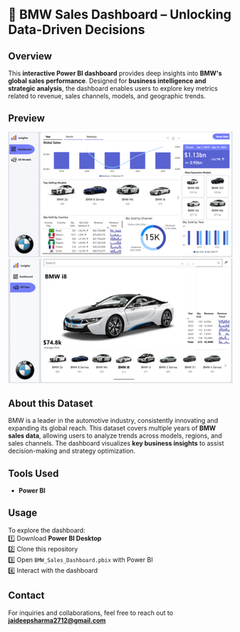 # 🚀 BMW Sales Dashboard – Unlocking Data-Driven Decisions  

## Overview  
This **interactive Power BI dashboard** provides deep insights into **BMW's global sales performance**. Designed for **business intelligence and strategic analysis**, the dashboard enables users to explore key metrics related to revenue, sales channels, models, and geographic trends.  

## Preview  
![BMW Sales Dashboard](https://github.com/Jaideep-2712/BMW-Sales-Dashboard/blob/main/BMW%20Sales%20Dashboard%201.png)
![BMW Sales Dashboard](https://github.com/Jaideep-2712/BMW-Sales-Dashboard/blob/main/BMW%20Sales%20Dashboard%202.png)


## About this Dataset  
BMW is a leader in the automotive industry, consistently innovating and expanding its global reach. This dataset covers multiple years of **BMW sales data**, allowing users to analyze trends across models, regions, and sales channels. The dashboard visualizes **key business insights** to assist decision-making and strategy optimization.  

## Tools Used  
- **Power BI**  

## Usage  
To explore the dashboard:  
1️⃣ Download **Power BI Desktop**  
2️⃣ Clone this repository  
3️⃣ Open `BMW_Sales_Dashboard.pbix` with Power BI  
4️⃣ Interact with the dashboard  

## Contact  
For inquiries and collaborations, feel free to reach out to **jaideepsharma2712@gmail.com**  

